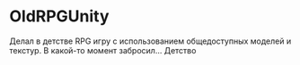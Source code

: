 # OldRPGUnity
Делал в детстве RPG игру с использованием общедоступных моделей и текстур. В какой-то момент забросил... Детство
